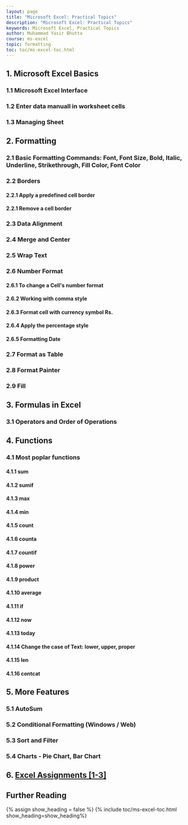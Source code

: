 ```yaml
---
layout: page
title: "Microsoft Excel: Practical Topics" 
description: "Microsoft Excel: Practical Topics" 
keywords: Microsoft Excel, Practical Topics
author: Muhammad Yasir Bhutta
course: ms-excel
topic: formatting
toc: toc/ms-excel-toc.html
---
```


## 1. Microsoft Excel Basics

### 1.1 Microsoft Excel Interface

### 1.2 Enter data manuall in worksheet cells

### 1.3 Managing Sheet

## 2. Formatting

### 2.1 Basic Formatting Commands: Font, Font Size, Bold, Italic, Underline, Strikethrough, Fill Color, Font Color

### 2.2 Borders

#### 2.2.1 Apply a predefined cell border
#### 2.2.1 Remove a cell border

### 2.3 Data Alignment

### 2.4 Merge and Center

### 2.5 Wrap Text

### 2.6 Number Format

#### 2.6.1 To change a Cell's number format
#### 2.6.2 Working with comma style
#### 2.6.3 Format cell with currency symbol Rs.
#### 2.6.4 Apply the percentage style
#### 2.6.5 Formatting Date

### 2.7 Format as Table

### 2.8 Format Painter

### 2.9 Fill

## 3. Formulas in Excel

### 3.1 Operators and Order of Operations

## 4. Functions

### 4.1 Most poplar functions

#### 4.1.1 sum
#### 4.1.2 sumif
#### 4.1.3 max
#### 4.1.4 min
#### 4.1.5 count
#### 4.1.6 counta
#### 4.1.7 countif
#### 4.1.8 power
#### 4.1.9 product
#### 4.1.10 average
#### 4.1.11 if
#### 4.1.12 now
#### 4.1.13 today
#### 4.1.14 Change the case of Text: lower, upper, proper
#### 4.1.15 len
#### 4.1.16 contcat

## 5. More Features

### 5.1 AutoSum
### 5.2 Conditional Formatting (Windows / Web)
### 5.3 Sort and Filter
### 5.4 Charts - Pie Chart, Bar Chart

## 6. [Excel Assignments [1-3]](https://yasirbhutta.github.io/ms-excel/assignments/)

## Further Reading

{% assign show_heading = false %}
{% include toc/ms-excel-toc.html show_heading=show_heading%}